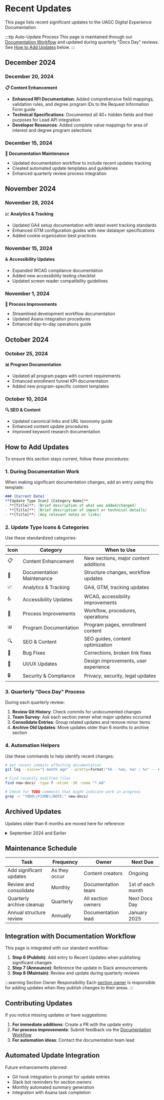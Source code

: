 # Recent Updates

This page lists recent significant updates to the UAGC Digital Experience Documentation.

:::tip Auto-Update Process
This page is maintained through our [Documentation Workflow](documentation-workflow.md) and updated during quarterly "Docs Day" reviews. See [How to Add Updates](#how-to-add-updates) below.
:::

## December 2024

### December 20, 2024
**📋 Content Enhancement**
- **Enhanced RFI Documentation**: Added comprehensive field mappings, validation rules, and degree program IDs to the Request Information Form guide
- **Technical Specifications**: Documented all 40+ hidden fields and their purposes for Lead API integration
- **Developer Resources**: Added complete value mappings for area of interest and degree program selections

### December 15, 2024
**🔧 Documentation Maintenance**
- Updated documentation workflow to include recent updates tracking
- Created automated update templates and guidelines
- Enhanced quarterly review process integration

## November 2024

### November 28, 2024
**📈 Analytics & Tracking**
- Updated GA4 setup documentation with latest event tracking standards
- Enhanced GTM configuration guides with new datalayer specifications
- Added cookie organization best practices

### November 15, 2024
**♿ Accessibility Updates**
- Expanded WCAG compliance documentation
- Added new accessibility testing checklist
- Updated screen reader compatibility guidelines

### November 1, 2024
**🚀 Process Improvements**
- Streamlined development workflow documentation
- Updated Asana integration procedures
- Enhanced day-to-day operations guide

## October 2024

### October 25, 2024
**📊 Program Documentation**
- Updated all program pages with current requirements
- Enhanced enrollment funnel KPI documentation
- Added new program-specific content templates

### October 10, 2024
**🔍 SEO & Content**
- Updated canonical links and URL taxonomy guide
- Enhanced content update procedures
- Improved keyword research documentation

## How to Add Updates

To ensure this section stays current, follow these procedures:

### 1. During Documentation Work

When making significant documentation changes, add an entry using this template:

```markdown
### [Current Date]
**[Update Type Icon] [Category Name]**
- **[Title]**: [Brief description of what was added/changed]
- **[Title]**: [Brief description of impact or technical details]
- **[Title]**: [Any relevant notes or links]
```

### 2. Update Type Icons & Categories

Use these standardized categories:

| Icon | Category | When to Use |
|------|----------|-------------|
| 📋 | Content Enhancement | New sections, major content additions |
| 🔧 | Documentation Maintenance | Structure changes, workflow updates |
| 📈 | Analytics & Tracking | GA4, GTM, tracking updates |
| ♿ | Accessibility Updates | WCAG, accessibility improvements |
| 🚀 | Process Improvements | Workflow, procedures, operations |
| 📊 | Program Documentation | Program pages, enrollment content |
| 🔍 | SEO & Content | SEO guides, content optimization |
| 🐛 | Bug Fixes | Corrections, broken link fixes |
| 🎨 | UI/UX Updates | Design improvements, user experience |
| 🔒 | Security & Compliance | Privacy, security, legal updates |

### 3. Quarterly "Docs Day" Process

During each quarterly review:

1. **Review Git History**: Check commits for undocumented changes
2. **Team Survey**: Ask each section owner what major updates occurred
3. **Consolidate Entries**: Group related updates and remove minor items
4. **Archive Old Updates**: Move updates older than 6 months to archive section

### 4. Automation Helpers

Use these commands to help identify recent changes:

```bash
# Get recent commits affecting documentation
git log --since="1 month ago" --pretty=format:"%h - %an, %ar : %s" -- new-docs/

# Find recently modified files
find new-docs/ -type f -mtime -30 -name "*.md"

# Check for TODO comments that might indicate work in progress
grep -r "TODO\|FIXME\|NOTE:" new-docs/
```

## Archived Updates

Updates older than 6 months are moved here for reference:

<details>
<summary>September 2024 and Earlier</summary>

### September 2024
- Initial migration from legacy documentation system
- Created Docusaurus-based documentation structure
- Established team ownership and review processes

### August 2024
- Documentation audit and content inventory
- Created initial style guides and templates
- Set up Git-based workflow for documentation

</details>

## Maintenance Schedule

| Task | Frequency | Owner | Next Due |
|------|-----------|-------|----------|
| Add significant updates | As they occur | Content creators | Ongoing |
| Review and consolidate | Monthly | Documentation team | 1st of each month |
| Quarterly archive cleanup | Quarterly | All section owners | Next Docs Day |
| Annual structure review | Annually | Documentation lead | January 2025 |

## Integration with Documentation Workflow

This page is integrated with our standard workflow:

1. **Step 6 (Publish)**: Add entry to Recent Updates when publishing significant changes
2. **Step 7 (Announce)**: Reference the update in Slack announcements
3. **Step 8 (Maintain)**: Review and update during quarterly reviews

:::warning Section Owner Responsibility
Each [section owner](documentation-workflow.md#documentation-ownership) is responsible for adding updates when they publish changes to their areas.
:::

## Contributing Updates

If you notice missing updates or have suggestions:

1. **For immediate additions**: Create a PR with the update entry
2. **For process improvements**: Submit feedback via the [Documentation Workflow](documentation-workflow.md)
3. **For automation ideas**: Contact the documentation team lead

## Automated Update Integration

Future enhancements planned:
- Git hook integration to prompt for update entries
- Slack bot reminders for section owners
- Monthly automated summary generation
- Integration with Asana task completion 